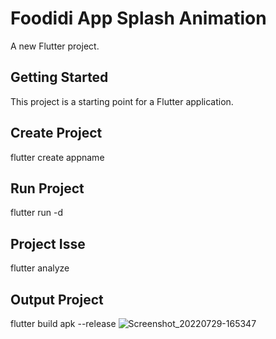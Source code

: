 # Foodidi App Splash Animation

A new Flutter project.

## Getting Started
This project is a starting point for a Flutter application.

## Create Project
flutter create appname

## Run Project
flutter run -d

## Project Isse
flutter analyze 

## Output Project
flutter build apk --release
![Screenshot_20220729-165347](https://user-images.githubusercontent.com/71923060/181745533-069600fb-835f-4b12-beec-96d2316b373b.png)

